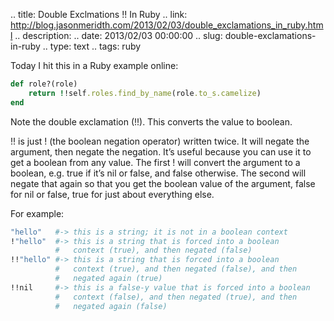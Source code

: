 .. title: Double Exclmations !! In Ruby
.. link: http://blog.jasonmeridth.com/2013/02/03/double_exclamations_in_ruby.html 
.. description: 
.. date: 2013/02/03 00:00:00
.. slug: double-exclamations-in-ruby 
.. type: text
.. tags: ruby 

Today I hit this in a Ruby example online:

```ruby
def role?(role)
    return !!self.roles.find_by_name(role.to_s.camelize)
end
```

Note the double exclamation (!!). This converts the value to boolean.

!! is just ! (the boolean negation operator) written twice. It will negate the argument, then negate the negation. It’s useful because you can use it to get a boolean from any value. The first ! will convert the argument to a boolean, e.g. true if it’s nil or false, and false otherwise. The second will negate that again so that you get the boolean value of the argument, false for nil or false, true for just about everything else.

For example:

```ruby
"hello"   #-> this is a string; it is not in a boolean context
!"hello"  #-> this is a string that is forced into a boolean
          #   context (true), and then negated (false)
!!"hello" #-> this is a string that is forced into a boolean
          #   context (true), and then negated (false), and then
          #   negated again (true)
!!nil     #-> this is a false-y value that is forced into a boolean
          #   context (false), and then negated (true), and then
          #   negated again (false)
```
  
